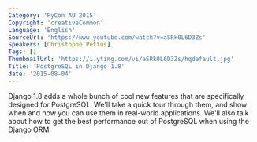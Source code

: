 ```yaml
---
Category: 'PyCon AU 2015'
Copyright: 'creativeCommon'
Language: 'English'
SourceUrl: 'https://www.youtube.com/watch?v=aSRk0L6D3Zs'
Speakers: [Christophe Pettus]
Tags: []
ThumbnailUrl: 'https://i.ytimg.com/vi/aSRk0L6D3Zs/hqdefault.jpg'
Title: 'PostgreSQL in Django 1.8'
date: '2015-08-04'
---
```

Django 1.8 adds a whole bunch of cool new features that are specifically designed for PostgreSQL. We'll take a quick tour through them, and show when and how you can use them in real-world applications. We'll also talk about how to get the best performance out of PostgreSQL when using the Django ORM.
